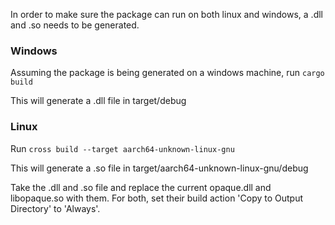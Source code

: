 In order to make sure the package can run on both linux and windows, a .dll and .so needs to be generated.

### Windows
Assuming the package is being generated on a windows machine, run 
`cargo build`

This will generate a .dll file in target/debug

### Linux
Run `cross build --target aarch64-unknown-linux-gnu`

This will generate a .so file in target/aarch64-unknown-linux-gnu/debug

Take the .dll and .so file and replace the current opaque.dll and libopaque.so with them. For both, set their build action 'Copy to Output Directory' to 'Always'.